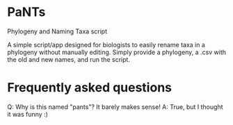 # PaNTs
Phylogeny and Naming Taxa script

A simple script/app designed for biologists to easily rename taxa in a phylogeny without manually editing. Simply provide a phylogeny, a .csv with the old and new names, and run the script.

# Frequently asked questions
Q: Why is this named "pants"? It barely makes sense!
A: True, but I thought it was funny :)
